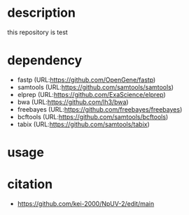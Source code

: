# description  
this repository is test  
# dependency  
- fastp (URL:https://github.com/OpenGene/fastp)  
- samtools (URL:https://github.com/samtools/samtools)  
- elprep (URL:https://github.com/ExaScience/elprep)  
- bwa (URL:https://github.com/lh3/bwa)
- freebayes (URL:https://github.com/freebayes/freebayes)
- bcftools (URL:https://github.com/samtools/bcftools)
- tabix (URL:https://github.com/samtools/tabix)

# usage  

# citation  
- https://github.com/kei-2000/NpUV-2/edit/main
